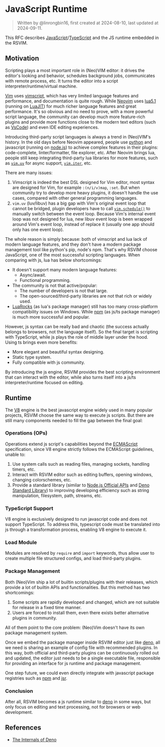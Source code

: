 # JavaScript Runtime

> Written by @linrongbin16, first created at 2024-08-10, last updated at 2024-09-11.

This RFC describes [JavaScript](https://en.wikipedia.org/wiki/JavaScript)/[TypeScript](https://www.typescriptlang.org/) and the JS runtime embedded in the RSVIM.

## Motivation

Scripting plays a most important role in (Neo)VIM editor: it drives the editor's looking and behavior, schedules background jobs, communicates with remote process, etc. It turns the editor into a script interpreter/runtime/virtual machine.

[Vim](https://www.vim.org/) uses [vimscript](https://www.vim.org/scripts/), which has very limited language features and performance, and documentation is quite rough. While [Neovim](https://neovim.io/) uses [lua5.1](https://www.lua.org/) (running on [LuaJIT](https://luajit.org/)) for much richer language features and great performance. It's so obvious and no need to prove, with a more powerful script language, the community can develop much more feature-rich plugins and provide more functions close to the modern text editors (such as [VsCode](https://code.visualstudio.com/)) and even IDE editing experiences.

Introducing third-party script languages is always a trend in (Neo)VIM's history. In the old days before Neovim appeared, people use [python](https://www.python.org/) and javascript (running on [node.js](https://nodejs.org/)) to achieve complex features in their plugins: code-complete, linter/formatter, file explorer, etc. After Neovim brings lua, people still keep integrating third-party lua libraries for more features, such as [`vim.uv`](https://neovim.io/doc/user/lua.html#vim.uv) for async support, [`vim.iter`](https://neovim.io/doc/user/lua.html#vim.iter), etc.

There are many issues:

1. Vimscript is indeed the best DSL designed for Vim editor, most syntax are designed for Vim, for example `:(n/i/v)map`, `:set`. But when community try to develop more heavy plugins, it doesn't handle the use cases, compared with other general programming languages.
2. `vim.uv` (luv/libuv) has a big gap with Vim's original event loop that cannot be bridged, plugin developers have to call [`vim.schedule()`](<https://neovim.io/doc/user/lua.html#vim.schedule()>) to manually switch between the event loop. Because Vim's internal event loop was not designed for lua, new libuv event loop is been wrapped around Vim's event loop, instead of replace it (usually one app should only has one event loop).

The whole reason is simply because: both of vimscript and lua lack of modern language features, and they don't have a modern package management tool like python's pip, node's npm. That's why RSVIM choose JavaScript, one of the most successful scripting languages. When comparing with js, lua has below shortcomings:

- It doesn't support many modern language features:
  - Async/await.
  - Functional programming.
- The community is not that active/popular:
  - The number of developers is not that large.
  - The open-sourced/third-party libraries are not that rich or widely used.
- [LuaRocks](https://luarocks.org/) (as lua's package manager) still has too many cross-platform compatibility issues on Windows. While [npm](https://www.npmjs.com/) (as js/ts package manager) is much more successful and popular.

However, js syntax can be really bad and chaotic (the success actually belongs to browsers, not the language itself). So the final target is scripting with TypeScript, while js plays the role of middle layer under the hood. Using ts brings even more benefits:

- More elegant and beautiful syntax designing.
- Static type system.
- Fully compatible with js community.

By introducing the js engine, RSVIM provides the best scripting environment that can interact with the editor, while also turns itself into a js/ts interpreter/runtime focused on editing.

## Runtime

The [V8](https://v8.dev/) engine is the best javascript engine widely used in many popular projects, RSVIM choose the same way to execute js scripts. But there are still many components needed to fill the gap between the final goal:

### Operations (OPs)

Operations extend js script's capabilities beyond the [ECMAScript](https://ecma-international.org/publications-and-standards/standards/ecma-262/) specification, since V8 engine strictly follows the ECMAScript guidelines, unable to:

1. Use system calls such as reading files, managing sockets, handling timers, etc.
2. Interact with RSVIM editor such as editing buffers, opening windows, changing colorschemes, etc.
3. Provide a standard library (similar to [Node.js Official APIs](https://nodejs.org/docs/latest/api/documentation.html) and [Deno Standard Library](https://deno.land/std)) to improving developing efficiency such as string manipulation, filesystem, path, streams, etc.

### TypeScript Support

V8 engine is exclusively designed to run javascript code and does not support TypeScript. To address this, typescript code must be translated into js through a transformation process, enabling V8 engine to execute it.

### Load Module

Modules are resolved by `require` and `import` keywords, thus allow user to create multiple file structured configs, and load third-party plugins.

### Package Management

Both (Neo)Vim ship a lot of builtin scripts/plugins with their releases, which provide a lot of builtin APIs and functionalities. But this method has two shortcomings:

1. Some scripts are rapidly developed and changed, which are not suitable for release in a fixed time manner.
2. Users are forced to install them, even there exists better alternative plugins in community.

All of them point to the core problem: (Neo)Vim doesn't have its own package management system.

Once we embed the package manager inside RSVIM editor just like [deno](https://deno.com/), all we need is sharing an example of config file with recommended plugins. In this way, both official and third-party plugins can be continuously rolled out and updated, the editor just needs to be a single executable file, responsible for providing an interface for js runtime and package management.

One step future, we could even directly integrate with javascript package registries such as [npm](https://www.npmjs.com/) and [jsr](https://jsr.io/).

### Conclusion

After all, RSVIM becomes a js runtime similar to [deno](https://deno.com/) in some ways, but only focus on editing and text processing, not for browsers or web development.

## References

- [The Internals of Deno](https://choubey.gitbook.io/internals-of-deno)
